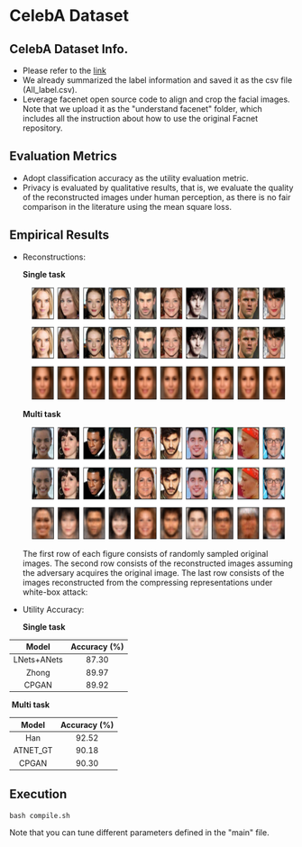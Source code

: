 



# CelebA Dataset

## CelebA Dataset Info.

- Please refer to the [link](http://mmlab.ie.cuhk.edu.hk/projects/CelebA.html)
- We already summarized the label information and saved it as the csv file (All_label.csv).
- Leverage facenet open source code to align and crop the facial images. Note that we upload it as the "understand facenet" folder, which includes all the instruction about how to use the original Facnet repository. 

## Evaluation Metrics

- Adopt classification accuracy as the utility evaluation metric.
- Privacy is evaluated by qualitative results, that is, we evaluate the quality of the reconstructed images under human perception, as there is no fair comparison in the literature using the mean square loss.

## Empirical Results

- Reconstructions:

   **Single task** 

  <center> <img src="img/single_celeba_res.png" width="450" height="200"></center>

   **Multi task** 

  

  <center> <img src="img/multi_celeba_new.png" width="450" height="200"></center>

  The first row of each figure consists of randomly sampled original images.  The second row consists of the reconstructed images assuming the adversary acquires the original image.  The last row consists of the images reconstructed from the compressing representations under white-box attack: 

- Utility Accuracy:

  **Single task**

| Model     | Accuracy (%) |
| :-:       | :-:      |
| LNets+ANets | 87.30 |
| Zhong | 89.97   |
| CPGAN | 89.92   |

​		**Multi task**

| Model     | Accuracy (%) |
| :-:       | :-:      |
| Han | 92.52   |
| ATNET_GT | 90.18    |
| CPGAN   | 90.30   |

## Execution

```
bash compile.sh
```
Note that you can tune different parameters defined in the "main" file.
